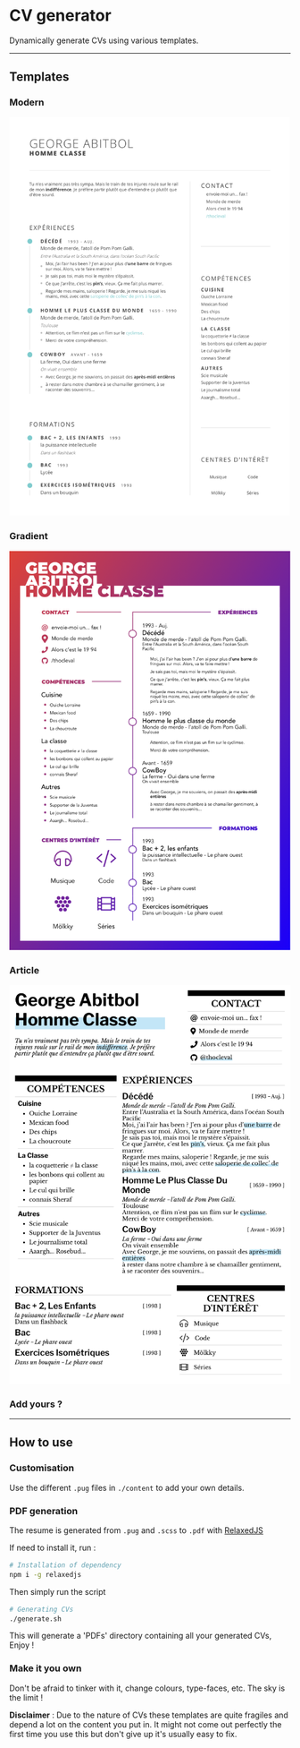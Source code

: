 # CV generator

Dynamically generate CVs using various templates.

****

## Templates

### Modern
![alt text](Previews/cv-modern.png)

### Gradient
![alt text](Previews/cv-gradient.png)

### Article
![alt text](Previews/article-cv.png)

### Add yours ?

****

## How to use

### Customisation
Use the different `.pug` files in `./content` to add your own details.

### PDF generation

The resume is generated from `.pug` and `.scss` to `.pdf` with [RelaxedJS](https://github.com/RelaxedJS/ReLaXed)

If need to install it, run :

``` bash
# Installation of dependency
npm i -g relaxedjs
```
Then simply run the script

``` bash
# Generating CVs
./generate.sh
```

This will generate a 'PDFs' directory containing all your generated CVs, Enjoy !

### Make it you own

Don't be afraid to tinker with it, change colours, type-faces, etc. The sky is the limit !

**Disclaimer** : Due to the nature of CVs these templates are quite fragiles and depend a lot on the content you put in. It might not come out perfectly the first time you use this but don't give up it's usually easy to fix.
